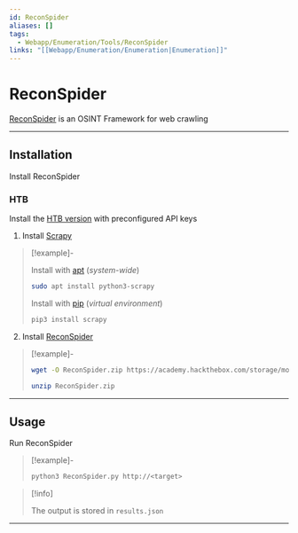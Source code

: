 ```yaml
---
id: ReconSpider
aliases: []
tags:
  - Webapp/Enumeration/Tools/ReconSpider
links: "[[Webapp/Enumeration/Enumeration|Enumeration]]"
---
```


# ReconSpider

[ReconSpider](https://github.com/bhavsec/reconspider)
is an OSINT Framework for web crawling

___

<!-- Installation {{{-->
## Installation

Install ReconSpider

### HTB

Install the [HTB version](https://academy.hackthebox.com/storage/modules/144/ReconSpider.v1.2.zip)
with preconfigured API keys

1. Install [Scrapy](https://www.scrapy.org/)

<!-- Example {{{-->
> [!example]-
>
> Install with [apt](https://en.wikipedia.org/wiki/APT_(software))
> (*system-wide*)
>
> ```sh
> sudo apt install python3-scrapy
> ```
>
> Install with [pip](https://pypi.org/project/pip/)
> (*virtual environment*)
>
> ```sh
> pip3 install scrapy
> ```
<!-- }}} -->

2. Install [ReconSpider](https://github.com/bhavsec/reconspider)

<!-- Example {{{-->
> [!example]-
>
>
> ```sh
> wget -O ReconSpider.zip https://academy.hackthebox.com/storage/modules/144/ReconSpider.v1.2.zip
> ```
> ```sh
> unzip ReconSpider.zip 
> ```
<!-- }}} -->

___
<!-- }}} -->

<!-- Usage {{{-->
## Usage

Run ReconSpider

<!-- Example {{{-->
> [!example]-
>
> ```sh
> python3 ReconSpider.py http://<target>
> ```
<!-- }}} -->

> [!info]
>
> The output is stored in `results.json`

___
<!-- }}} -->
